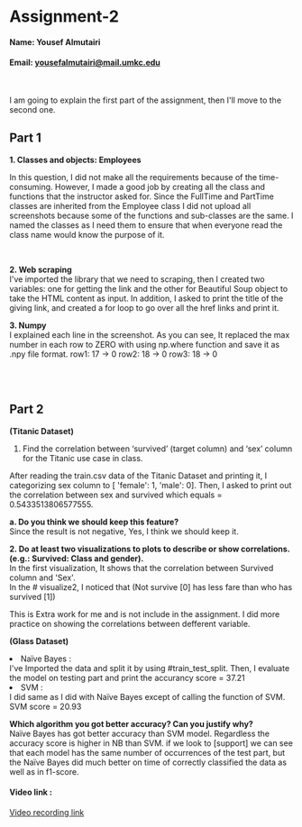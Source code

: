# Assignment-2

#### Name: Yousef Almutairi
#### Email: yousefalmutairi@mail.umkc.edu

<br/>

I am going to explain the first part of the assignment, then I'll move to the second one.


## Part 1

<b> 1. Classes and objects: Employees </b> </br>

In this question, I did not make all the requirements because of the time-consuming. However, I made a good job by creating all the class and functions that the instructor asked for. Since the FullTime and PartTime classes are inherited from the Employee class I did not upload all screenshots because some of the functions and sub-classes are the same. I named the classes as I need them to ensure that when everyone read the class name would know the purpose of it.

 <img src="https://github.com/UMKC-APL-PythonDeepLearing/assignment-2-Yousefalmutairi91/raw/master/Screenshot/1.png" alt="">
 <img src="https://github.com/UMKC-APL-PythonDeepLearing/assignment-2-Yousefalmutairi91/raw/master/Screenshot/2.png" alt="">
 <img src="https://github.com/UMKC-APL-PythonDeepLearing/assignment-2-Yousefalmutairi91/raw/master/Screenshot/3.png" alt="">
 <img src="https://github.com/UMKC-APL-PythonDeepLearing/assignment-2-Yousefalmutairi91/raw/master/Screenshot/4.png" alt="">
 <img src="https://github.com/UMKC-APL-PythonDeepLearing/assignment-2-Yousefalmutairi91/raw/master/Screenshot/5.png" alt="">
 <img src="https://github.com/UMKC-APL-PythonDeepLearing/assignment-2-Yousefalmutairi91/raw/master/Screenshot/6.png" alt="">
 <img src="https://github.com/UMKC-APL-PythonDeepLearing/assignment-2-Yousefalmutairi91/raw/master/Screenshot/7.png" alt="">




<b> 2. Web scraping </b> </br>
I've imported the library that we need to scraping, then I created two variables: one for getting the link and the other for Beautiful Soup object to take the HTML content as input. In addition, I asked to print the title of the giving link, and created a for loop to go over all the href links and print it.
 <img src="https://github.com/UMKC-APL-PythonDeepLearing/assignment-2-Yousefalmutairi91/raw/master/Screenshot/Web_scraping.png" alt="">


<b> 3. Numpy </b> </br>
I explained each line in the screenshot. As you can see, It replaced the max number in each row to ZERO with using np.where function and save it as .npy file format.
row1: 17 -> 0
row2: 18 -> 0
row3: 18 -> 0
 <img src="https://github.com/UMKC-APL-PythonDeepLearing/assignment-2-Yousefalmutairi91/raw/master/Screenshot/Numpy.png" alt="">


</br></br>
## Part 2
<b> (Titanic Dataset) </b>
<br/>
1. Find the correlation between ‘survived’ (target column) and ‘sex’ column for the Titanic use case in class.

After reading the train.csv data of the Titanic Dataset and printing it, I categorizing sex column to [ 'female': 1, 'male': 0]. Then, I asked to print out the correlation between sex and survived which equals = 0.5433513806577555.
<img src="https://github.com/UMKC-APL-PythonDeepLearing/assignment-2-Yousefalmutairi91/raw/master/Screenshot/corr1.png" alt="">

<b> a. Do you think we should keep this feature? </b> <br/>
Since the result is not negative, Yes, I think we should keep it.


<b> 2. Do at least two visualizations to plots to describe or show correlations. (e.g.: Survived: Class and gender). </b> <br/>
In the first visualization, It shows that the correlation between Survived column and 'Sex'. </br>
In the # visualize2, I noticed that (Not survive [0] has less fare than who has survived [1]) 
<img src="https://github.com/UMKC-APL-PythonDeepLearing/assignment-2-Yousefalmutairi91/raw/master/Screenshot/corr2.png" alt="">


This is Extra work for me and is not include in the assignment. I did more practice on showing the correlations between defferent variable.
<img src="https://github.com/UMKC-APL-PythonDeepLearing/assignment-2-Yousefalmutairi91/raw/master/Screenshot/corr3.png" alt="">


<b> (Glass Dataset) </b>
 <br/>
 

<li> Naïve Bayes : </li>
I've Imported the data and split it by using #train_test_split. Then, I evaluate the model on testing part and print the accurancy score = 37.21
 <img src="https://github.com/UMKC-APL-PythonDeepLearing/assignment-2-Yousefalmutairi91/raw/master/Screenshot/naviebayes.png" alt="">


<br/>
<li> SVM : </li>
I did same as I did with Naïve Bayes except of calling the function of SVM. SVM score = 20.93
 <img src="https://github.com/UMKC-APL-PythonDeepLearing/assignment-2-Yousefalmutairi91/raw/master/Screenshot/SVM.png" alt="">

<br/>

<b> Which algorithm you got better accuracy? Can you justify why? </b> </br>
Naïve Bayes has got better accuracy than SVM model. Regardless the accuracy score is higher in NB than SVM. if we look to [support] we can see that each model has the same number of occurrences of the test part, but the Naïve Bayes did much better on time of correctly classified the data as well as in f1-score.



<h4> Video link : </h4>
<a href="https://drive.google.com/file/d/1-OdteuPBE1CfKZStrVTkonVC-WSPrKMP/view?usp=sharing" rel="nofollow">Video recording link</a>
